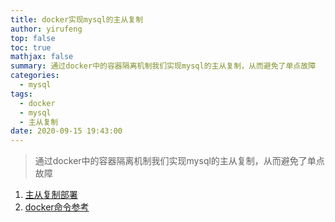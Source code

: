 ```yaml
---
title: docker实现mysql的主从复制
author: yirufeng
top: false
toc: true
mathjax: false
summary: 通过docker中的容器隔离机制我们实现mysql的主从复制，从而避免了单点故障
categories: 
  - mysql
tags:
  - docker
  - mysql
  - 主从复制
date: 2020-09-15 19:43:00
---
```

> 通过docker中的容器隔离机制我们实现mysql的主从复制，从而避免了单点故障

1. [主从复制部署](http://www.fall.ink/post/22)
2. [docker命令参考](https://www.runoob.com/docker/docker-rm-command.html)

<!-- more -->